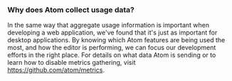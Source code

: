### Why does Atom collect usage data?

In the same way that aggregate usage information is important when developing a web application, we've found that it's just as important for desktop applications. By knowing which Atom features are being used the most, and how the editor is performing, we can focus our development efforts in the right place. For details on what data Atom is sending or to learn how to disable metrics gathering, visit https://github.com/atom/metrics.
